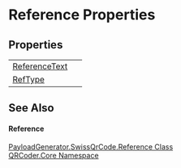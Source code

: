 # Reference Properties




## Properties
<table>
<tr>
<td><a href="P_QRCoder_Core_PayloadGenerator_SwissQrCode_Reference_ReferenceText.md">ReferenceText</a></td>
<td> </td></tr>
<tr>
<td><a href="P_QRCoder_Core_PayloadGenerator_SwissQrCode_Reference_RefType.md">RefType</a></td>
<td> </td></tr>
</table>

## See Also


#### Reference
<a href="T_QRCoder_Core_PayloadGenerator_SwissQrCode_Reference.md">PayloadGenerator.SwissQrCode.Reference Class</a>  
<a href="N_QRCoder_Core.md">QRCoder.Core Namespace</a>  
